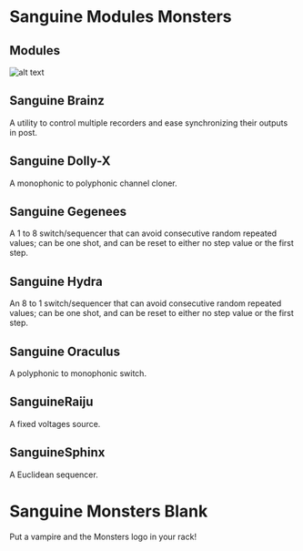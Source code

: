 # Sanguine Modules Monsters

## Modules

![alt text](pics/monster_modules.png)

## Sanguine Brainz

A utility to control multiple recorders and ease synchronizing their outputs in post.

## Sanguine Dolly-X

A monophonic to polyphonic channel cloner.

## Sanguine Gegenees

A 1 to 8 switch/sequencer that can avoid consecutive random repeated values; can be one shot, and can be reset to either no step value or the first step.

## Sanguine Hydra

An 8 to 1 switch/sequencer that can avoid consecutive random repeated values; can be one shot, and can be reset to either no step value or the first step.

## Sanguine Oraculus

A polyphonic to monophonic switch.

## SanguineRaiju

A fixed voltages source.

## SanguineSphinx

A Euclidean sequencer.

# Sanguine Monsters Blank

Put a vampire and the Monsters logo in your rack!